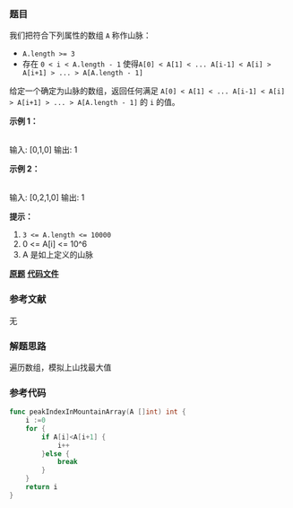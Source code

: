 ### 题目
我们把符合下列属性的数组 `A` 称作山脉：

  * `A.length >= 3`
  * 存在 `0 < i < A.length - 1` 使得`A[0] < A[1] < ... A[i-1] < A[i] > A[i+1] > ... > A[A.length - 1]`

给定一个确定为山脉的数组，返回任何满足 `A[0] < A[1] < ... A[i-1] < A[i] > A[i+1] > ... >
A[A.length - 1]` 的 `i` 的值。



**示例 1：**


​    
    输入: [0,1,0]
    输出: 1


**示例 2：**


​    
    输入: [0,2,1,0]
    输出: 1



**提示：**

  1. `3 <= A.length <= 10000`
  2. 0 <= A[i] <= 10^6
  3. A 是如上定义的山脉



 **[原题](https://leetcode-cn.com/problems/peak-index-in-a-mountain-array/)**    **[代码文件](https://github.com/LZH139/leetcode_Go/blob/master/src/BinarySearch/simple/PeakIndexInAMountainArray/PeakIndexInAMountainArray.go)**


### 参考文献
无

### 解题思路

遍历数组，模拟上山找最大值


### 参考代码

```go
func peakIndexInMountainArray(A []int) int {
    i :=0
    for {
        if A[i]<A[i+1] {
            i++
        }else {
            break
        }
    }
    return i
}

```




